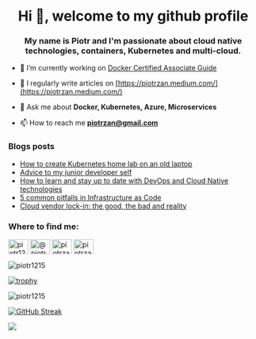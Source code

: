 <h1 align="center">Hi 👋, welcome to my github profile</h1>
<h3 align="center">My name is Piotr and I'm passionate about cloud native technologies, containers, Kubernetes and multi-cloud.</h3>

- 🔭 I’m currently working on [Docker Certified Associate Guide](https://github.com/Piotr1215/dca-prep-kit)

- 📝 I regularly write articles on [https://piotrzan.medium.com/](https://piotrzan.medium.com/)

- 💬 Ask me about **Docker, Kubernetes, Azure, Microservices**

- 📫 How to reach me **piotrzan@gmail.com**

### Blogs posts
<!-- BLOG-POST-LIST:START -->
- [How to create Kubernetes home lab on an old laptop](https://itnext.io/how-to-create-kubernetes-home-lab-on-an-old-laptop-1de6cc12c13e?source=rss-3c5c31a7d1d7------2)
- [Advice to my junior developer self](https://faun.pub/advice-to-my-junior-developer-self-bd210a967d7e?source=rss-3c5c31a7d1d7------2)
- [How to learn and stay up to date with DevOps and Cloud Native technologies](https://itnext.io/how-to-learn-and-stay-up-to-date-with-devops-and-cloud-native-technologies-44526658a4fb?source=rss-3c5c31a7d1d7------2)
- [5 common pitfalls in  Infrastructure as Code](https://itnext.io/5-common-pitfalls-in-infrastructure-as-code-3637ab6b02e0?source=rss-3c5c31a7d1d7------2)
- [Cloud vendor lock-in: the good, the bad and reality](https://itnext.io/cloud-vendor-lock-in-the-good-the-bad-and-reality-e0613c035979?source=rss-3c5c31a7d1d7------2)
<!-- BLOG-POST-LIST:END -->

<h3 align="left">Where to find me:</h3>
<p align="left">
<a href="https://twitter.com/piotr1215" target="blank"><img align="center" src="https://cdn.jsdelivr.net/npm/simple-icons@3.0.1/icons/twitter.svg" alt="piotr1215" height="30" width="40" /></a>
<a href="https://medium.com/@piotrzan" target="blank"><img align="center" src="https://cdn.jsdelivr.net/npm/simple-icons@3.0.1/icons/medium.svg" alt="@piotrzan" height="30" width="40" /></a>
<a href="https://hub.docker.com/u/piotrzan" target="blank"><img align="center" src="https://cdn.jsdelivr.net/npm/simple-icons@3.0.1/icons/docker.svg" alt="piotrzan" height="30" width="40" /></a>
<a href="https://www.katacoda.com/decoder" target="blank"><img align="center" src="https://cdn.jsdelivr.net/npm/simple-icons@4.7.0/icons/katacoda.svg" alt="piotrzan" height="30" width="40" /></a></p>

<p align="left">
  <img src="https://github-readme-stats.vercel.app/api/top-langs?username=piotr1215&show_icons=true&theme=dark&locale=en&layout=compact" alt="piotr1215" />

  [![trophy](https://github-profile-trophy.vercel.app/?username=piotr1215&theme=onedark&row=2&column=3)](https://github.com/ryo-ma/github-profile-trophy)

  <img align="center" src="https://github-readme-stats.vercel.app/api?username=piotr1215&show_icons=true&theme=dark&locale=en" alt="piotr1215" />
  
  [![GitHub Streak](https://github-readme-streak-stats.herokuapp.com?user=Piotr1215&theme=dark)](https://git.io/streak-stats)
  
  ![](https://komarev.com/ghpvc/?username=Piotr1215)
</p>

